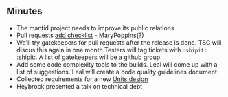 Minutes
-------

* The mantid project needs to improve its public relations
* Pull requests [add checklist](http://www.mantidproject.org/Git_Workflow#Pull_Requests) - MaryPoppins(?) 
* We'll try gatekeepers for pull requests after the release is done. TSC will discus this again in one month.Testers will tag tickets with `:shipit:` :shipit:. A list of gatekeepers will be a github group.
* Add some code complexity tools to the builds. Leal will come up with a list of suggestions. Leal will create a code quality guidelines document.
* Collected requirements for a new [Units design](https://github.com/mantidproject/documents/blob/master/Design/Units.md)
* Heybrock presented a talk on technical debt
